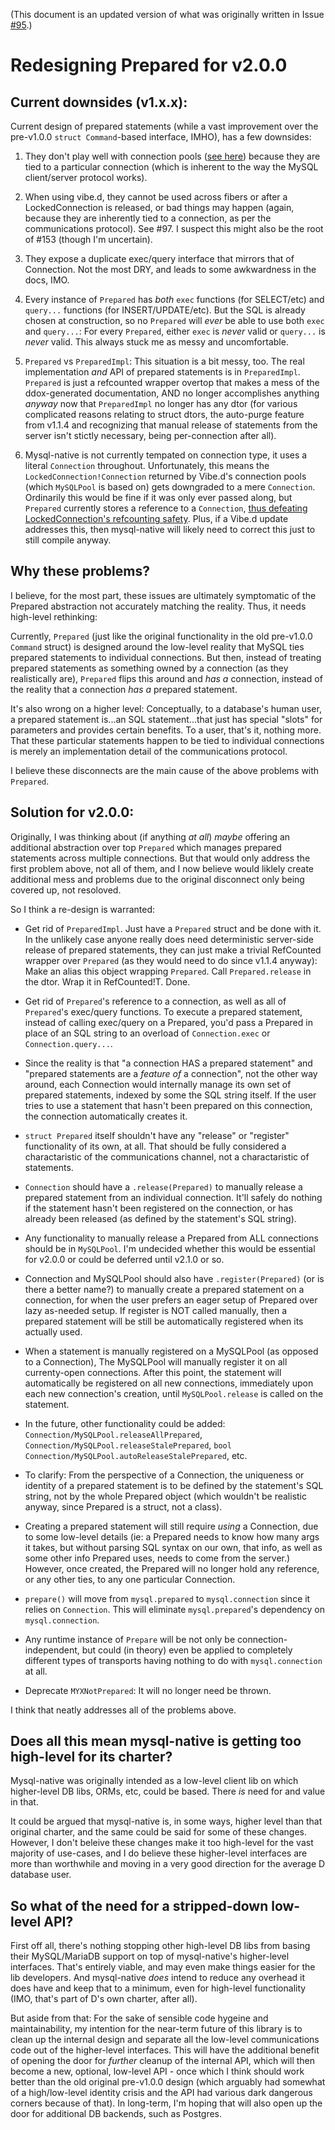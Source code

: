 (This document is an updated version of what was originally
written in Issue [#95](https://github.com/mysql-d/mysql-native/issues/95).)

Redesigning Prepared for v2.0.0
===============================

Current downsides (v1.x.x):
---------------------------

Current design of prepared statements (while a vast improvement over the
pre-v1.0.0 `struct Command`-based interface, IMHO), has a few downsides:

1. They don't play well with connection pools
([see here](https://github.com/mysql-d/mysql-native/issues/87#issuecomment-259484192))
because they are tied to a particular connection (which is inherent to the way
the MySQL client/server protocol works).

2. When using vibe.d, they cannot be used across fibers or after a
LockedConnection is released, or bad things may happen (again, because they
are inherently tied to a connection, as per the communications protocol).
See #97. I suspect this might also be the root of #153 (though I'm uncertain).

3. They expose a duplicate exec/query interface that mirrors that of
Connection. Not the most DRY, and leads to some awkwardness in the docs, IMO.

4. Every instance of `Prepared` has *both* `exec` functions (for SELECT/etc)
and `query...` functions (for INSERT/UPDATE/etc). But the SQL is already chosen
at construction, so no `Prepared` will *ever* be able to use both `exec` and
`query...`: For every `Prepared`, either `exec` is *never* valid or `query...`
is *never* valid. This always stuck me as messy and uncomfortable.

5. `Prepared` vs `PreparedImpl`: This situation is a bit messy, too. The real
implementation *and* API of prepared statements is in `PreparedImpl`.
`Prepared` is just a refcounted wrapper overtop that makes a mess of the
ddox-generated documentation, AND no longer accomplishes anything *anyway*
now that `PreparedImpl` no longer has any dtor (for various complicated
reasons relating to struct dtors, the auto-purge feature from v1.1.4 and
recognizing that manual release of statements from the server isn't stictly
necessary, being per-connection after all).

6. Mysql-native is not currently tempated on connection type, it uses a literal
`Connection` throughout. Unfortunately, this means the `LockedConnection!Connection`
returned by Vibe.d's connection pools (which `MySQLPool` is based on) gets
downgraded to a mere `Connection`. Ordinarily this would be fine if it was only
ever passed along, but `Prepared` currently stores a reference to a
`Connection`,
[thus defeating LockedConnection's refcounting safety](http://forum.rejectedsoftware.com/groups/rejectedsoftware.vibed/thread/48837/).
Plus, if a Vibe.d update addresses this, then mysql-native will likely need
to correct this just to still compile anyway.

Why these problems?
-------------------

I believe, for the most part, these issues are ultimately symptomatic of the
Prepared abstraction not accurately matching the reality. Thus, it needs
high-level rethinking:

Currently, `Prepared` (just like the original functionality in the old
pre-v1.0.0 `Command` struct) is designed around the low-level reality that
MySQL ties prepared statements to individual connections. But then, instead
of treating prepared statements as something owned by a connection (as they
realistically are), `Prepared` flips this around and *has a* connection,
instead of the reality that a connection *has a* prepared statement.

It's also wrong on a higher level: Conceptually, to a database's human user,
a prepared statement is...an SQL statement...that just has special "slots"
for parameters and provides certain benefits. To a user, that's it, nothing
more. That these particular statements happen to be tied to individual
connections is merely an implementation detail of the communications protocol. 

I believe these disconnects are the main cause of the above problems with `Prepared`.

Solution for v2.0.0:
--------------------

Originally, I was thinking about (if anything *at all*) *maybe* offering an
additional abstraction over top `Prepared` which manages prepared statements
across multiple connections. But that would only address the first problem
above, not all of them, and I now believe would liklely create additional
mess and problems due to the original disconnect only being covered up,
not resoloved.

So I think a re-design is warranted:

- Get rid of `PreparedImpl`. Just have a `Prepared` struct and be done with it.
In the unlikely case anyone really does need deterministic server-side release
of prepared statements, they can just make a trivial RefCounted wrapper over
`Prepared` (as they would need to do since v1.1.4 anyway): Make an alias this
object wrapping `Prepared`. Call `Prepared.release` in the dtor. Wrap it in
RefCounted!T. Done.

- Get rid of `Prepared`'s reference to a connection, as well as all of
`Prepared`'s exec/query functions. To execute a prepared statement, instead
of calling exec/query on a Prepared, you'd pass a Prepared in place of an SQL
string to an overload of `Connection.exec` or `Connection.query...`.

- Since the reality is that "a connection HAS a prepared statement" and
"prepared statements are a *feature of* a connection", not the other way
around, each Connection would internally manage its own set of prepared
statements, indexed by some the SQL string itself. If the user tries to use
a statement that hasn't been prepared on this connection, the connection
automatically creates it.

- `struct Prepared` itself shouldn't have any "release" or "register"
functionality of its own, at all. That should be fully considered a
charactaristic of the communications channel, not a charactaristic of
statements.

- `Connection` should have a `.release(Prepared)` to manually release a
prepared statement from an individual connection. It'll safely do nothing if
the statement hasn't been registered on the connection, or has already been
released (as defined by the statement's SQL string).

- Any functionality to manually release a Prepared from ALL connections
should be in `MySQLPool`. I'm undecided whether this would be essential
for v2.0.0 or could be deferred until v2.1.0 or so.

- Connection and MySQLPool should also have `.register(Prepared)`
(or is there a better name?) to manually create a prepared statement on a
connection, for when the user prefers an eager setup of Prepared over lazy
as-needed setup. If register is NOT called manually, then a prepared statement
will be still be automatically registered when its actually used.

- When a statement is manually registered on a MySQLPool (as opposed to
a Connection), The MySQLPool will manually register it on all
currenty-open connections. After this point, the statement will automatically
be registered on all new connections, immediately upon each new connection's
creation, until `MySQLPool.release` is called on the statement.

- In the future, other functionality could be added:
`Connection/MySQLPool.releaseAllPrepared`, `Connection/MySQLPool.releaseStalePrepared`,
`bool Connection/MySQLPool.autoReleaseStalePrepared`, etc.

- To clarify: From the perspective of a Connection, the uniqueness or identity
of a prepared statement is to be defined by the statement's SQL string,
not by the whole Prepared object (which wouldn't be realistic anyway, since
Prepared is a struct, not a class).

- Creating a prepared statement will still require *using* a Connection,
due to some low-level details (ie: a Prepared needs to know how many args it
takes, but without parsing SQL syntax on our own, that info, as well as some
other info Prepared uses, needs to come from the server.) However, once
created, the Prepared will no longer hold any reference, or any other
ties, to any one particular Connection.

- `prepare()` will move from `mysql.prepared` to `mysql.connection` since
it relies on `Connection`. This will eliminate `mysql.prepared`'s dependency
on `mysql.connection`.

- Any runtime instance of `Prepare` will be not only be connection-independent,
but could (in theory) even be applied to completely different types of
transports having nothing to do with `mysql.connection` at all.

- Deprecate `MYXNotPrepared`: It will no longer need be thrown.

I think that neatly addresses all of the problems above.

Does all this mean mysql-native is getting too high-level for its charter?
--------------------------------------------------------------------------

Mysql-native was originally intended as a low-level client lib on which
higher-level DB libs, ORMs, etc, could be based. There *is* need for and
value in that.

It could be argued that mysql-native is, in some ways, higher level than
that original charter, and the same could be said for some of these changes.
However, I don't beleive these changes make it too high-level for the vast
majority of use-cases, and I do believe these higher-level interfaces are
more than worthwhile and moving in a very good direction for the average D
database user.

So what of the need for a stripped-down low-level API?
------------------------------------------------------

First off all, there's nothing stopping other high-level DB libs from basing
their MySQL/MariaDB support on top of mysql-native's higher-level interfaces.
That's entirely viable, and may even make things easier for the lib developers.
And mysql-native *does* intend to reduce any overhead it does have and keep
that to a minimum, even for high-level functionality (IMO, that's part of D's
own charter, after all).

But aside from that: For the sake of sensible code hygeine and maintainability,
my intention for the near-term future of this library is to clean up the
internal design and separate all the low-level communications code out of the
higher-level interfaces. This will have the additional benefit of opening the
door for *further* cleanup of the internal API, which will then become a new,
optional, low-level API - once which I think should work better than the old
original pre-v1.0.0 design (which arguably had somewhat of a high/low-level
identity crisis and the API had various dark dangerous corners because of
that). In long-term, I'm hoping that will also open up the door for additional
DB backends, such as Postgres.
